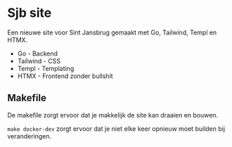 # Sjb site
Een nieuwe site voor Sint Jansbrug gemaakt met Go, Tailwind, Templ en HTMX.

* Go - Backend
* Tailwind - CSS
* Templ - Templating
* HTMX - Frontend zonder bullshit


## Makefile
De makefile zorgt ervoor dat je makkelijk de site kan draaien en bouwen. 

`make docker-dev` zorgt ervoor dat je niet elke keer opnieuw moet builden bij veranderingen.
